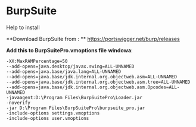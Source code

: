 # BurpSuite
Help to install 

**Download BurpSuite from : **
https://portswigger.net/burp/releases

**Add this to BurpSuitePro.vmoptions file**
**windowa**:
```
-XX:MaxRAMPercentage=50
--add-opens=java.desktop/javax.swing=ALL-UNNAMED
--add-opens=java.base/java.lang=ALL-UNNAMED
--add-opens=java.base/jdk.internal.org.objectweb.asm=ALL-UNNAMED
--add-opens=java.base/jdk.internal.org.objectweb.asm.tree=ALL-UNNAMED
--add-opens=java.base/jdk.internal.org.objectweb.asm.Opcodes=ALL-UNNAMED
-javaagent:D:\Program Files\BurpSuitePro\Loader.jar
-noverify
-jar D:\Program Files\BurpSuitePro\burpsuite_pro.jar
-include-options settings.vmoptions
-include-options user.vmoptions
```
